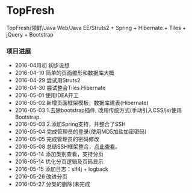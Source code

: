 # TopFresh
TopFresh/领鲜/Java Web/Java EE/Struts2 + Spring + Hibernate + Tiles + jQuery + Bootstrap

### 项目进展
- 2016-04月初 初步设想
- 2016-04-10 简单的页面雏形和数据库大概
- 2016-04-29 尝试用Struts2
- 2016-04-30 尝试整合Tiles Hibernate
- 2016-05-01 使用IDEA开工
- 2016-05-02 新增页面框架模板，数据库建表(Hibernate)
- 2016-05-03 1.去除bootstrap插件, 改用传统方式(手动引入CSS/js)使用Bootstrap. 
- 2016-05-03 2.添加Spring支持，并整合了SSH
- 2016-05-04 完成管理员的登录(使用MD5加盐加密密码)
- 2016-05-05 完成管理员的密码修改
- 2016-05-08 总结SSH框架整合，[点此查看](http://youthlin.com/?p=1237)。
- 2016-05-14 添加类别查看，支持分页
- 2016-05-14 优化分页逻辑及页码显示
- 2016-05-15 添加日志：slf4j + logback
- 2016-05-26 改进分页
- 2016-05-27 分类的删除(未完成